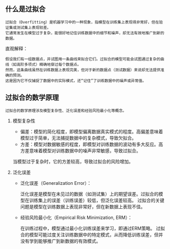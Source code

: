 ## 什么是过拟合

    过拟合（Overfitting）是机器学习中的一种现象，指模型在训练集上表现得非常好，但在验证集或测试集上表现较差。
    它通常发生在模型过于复杂，能很好地记住训练数据中的细节和噪声，却无法有效地推广到新的数据。

直观解释：

    假设我们有一组数据点，并试图用一条曲线来拟合它们。过拟合的模型可能会试图通过复杂的曲线（如高阶多项式）精确地穿过每个数据点。
    然而，这条曲线虽然在训练数据上表现完美，但对于新的数据点（测试数据）来说却无法提供准确的预测。
    这是因为它不仅捕捉了数据中的实际模式，还“记住”了训练数据中的噪声或异常值。
   
## 过拟合的数学原理

    过拟合的数学原理涉及模型复杂性、泛化误差和经验风险最小化等概念。

1. 模型复杂性
    - 偏差：模型的简化程度，即模型偏离数据真实模式的程度。高偏差意味着模型过于简单，无法捕捉数据中的复杂模式，导致欠拟合。
    - 方差：模型对数据敏感的程度，即模型对训练数据的波动有多大反应。高方差意味着模型对训练数据中的噪声非常敏感，导致过拟合。

    当模型过于复杂时，它的方差较高，导致过拟合的风险增加。

2. 泛化误差
    - 泛化误差（Generalization Error）：

        泛化误差是模型在未见过的数据（如测试集）上的期望误差。过拟合的模型在训练集上的误差（训练误差）较低，但泛化误差较高。
        过拟合的关键问题是模型在训练数据上表现非常好，但在新数据上表现不佳。

    - 经验风险最小化（Empirical Risk Minimization, ERM）：
    
        在训练过程中，模型通过最小化训练误差来学习，即通过ERM策略。
        过拟合的模型可能过度关注训练数据中的特定模式，从而降低训练误差，但并没有学到能够推广到新数据的有效模式。